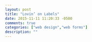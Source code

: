 ```yaml
---
layout: post
title: "Lovin’ on Labels"
date: 2015-11-11 11:20:33 -0500
comments: true
categories: ["web design","web forms"]
description: ""
---
```

